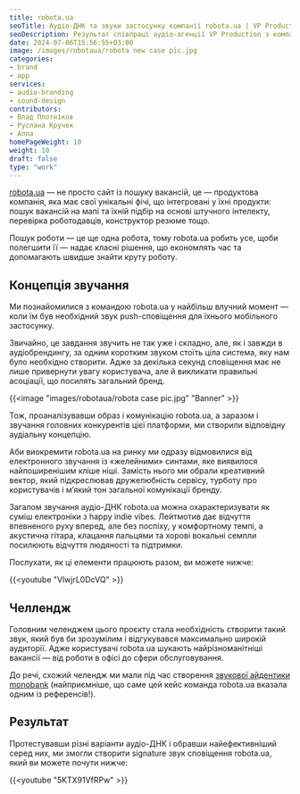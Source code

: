 ```yaml
---
title: robota.ua
seoTitle: Аудіо-ДНК та звуки застосунку компанії robota.ua | VP Production
seoDescription: Результат співпраці аудіо-агенції VP Production з компанією robota.ua. Розповідаємо про концепцію звучання, головний челлендж та фінальний результат.
date: 2024-07-06T15:56:55+03:00
image: /images/robotaua/robota new case pic.jpg
categories:
- brand
- app
services:
- audio-branding
- sound-design
contributors:
- Влад Плотніков
- Руслана Кручек
- Аппа
homePageWeight: 10
weight: 10
draft: false
type: "work"
---
```


[robota.ua](https://robota.ua/) — не просто сайт із пошуку вакансій, це — продуктова компанія, яка має свої унікальні фічі, що інтегровані у їхні продукти: пошук вакансій на мапі та їхній підбір на основі штучного інтелекту, перевірка роботодавців, конструктор резюме тощо.

Пошук роботи — це ще одна робота, тому robota.ua робить усе, щоби полегшити її — надає класні рішення, що економлять час та допомагають швидше знайти круту роботу.

## Концепція звучання
Ми познайомилися з командою robota.ua у найбільш влучний момент — коли їм був необхідний звук push-сповіщення для їхнього мобільного застосунку.

Звичайно, це завдання звучить не так уже і складно, але, як і завжди в аудіобрендингу, за одним коротким звуком стоїть ціла система, яку нам було необхідно створити. Адже за декілька секунд сповіщення має не лише привернути увагу користувача, але й викликати правильні асоціації, що посилять загальний бренд.

{{<image "images/robotaua/robota case pic.jpg" "Banner"  >}}

Тож, проаналізувавши образ і комунікацію robota.ua, а заразом і звучання головних конкурентів цієї платформи, ми створили відповідну аудіальну концепцію.

Аби виокремити robota.ua на ринку ми одразу відмовилися від електронного звучання із «желейними» синтами, яке виявилося найпоширенішим кліше ніші. Замість нього ми обрали креативний вектор, який підкреслював дружелюбність сервісу, турботу про користувачів і м’який тон загальної комунікації бренду.

Загалом звучання аудіо-ДНК robota.ua можна охарактеризувати як суміш електроніки з happy indie vibes. Лейтмотив дає відчуття впевненого руху вперед, але без поспіху, у комфортному темпі, а акустична гітара, клацання пальцями та хорові вокальні семпли посилюють відчуття людяності та підтримки.

Послухати, як ці елементи працюють разом, ви можете нижче:

{{<youtube "VlwjrL0DcVQ" >}}

## Челлендж

Головним челенджем цього проєкту стала необхідність створити такий звук, який був би зрозумілим і відгукувався максимально широкій аудиторії. Адже користувачі robota.ua шукають найрізноманітніші вакансії — від роботи в офісі до сфери обслуговування.

До речі, схожий челендж ми мали під час створення [звукової айдентики monobank](/works/monobank) (найприємніше, що саме цей кейс команда robota.ua вказала одним із референсів!).

## Результат

Протестувавши різні варіанти аудіо-ДНК і обравши найефективніший серед них, ми змогли створити signature звук сповіщення robota.ua, який ви можете почути нижче:

{{<youtube "5KTX91VfRPw" >}}
